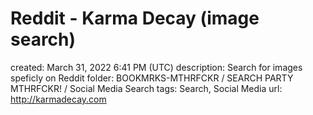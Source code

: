 # Reddit - Karma Decay (image search)

created: March 31, 2022 6:41 PM (UTC)
description: Search for images speficly on Reddit
folder: BOOKMRKS-MTHRFCKR / SEARCH PARTY MTHRFCKR! / Social Media Search
tags: Search, Social Media
url: http://karmadecay.com